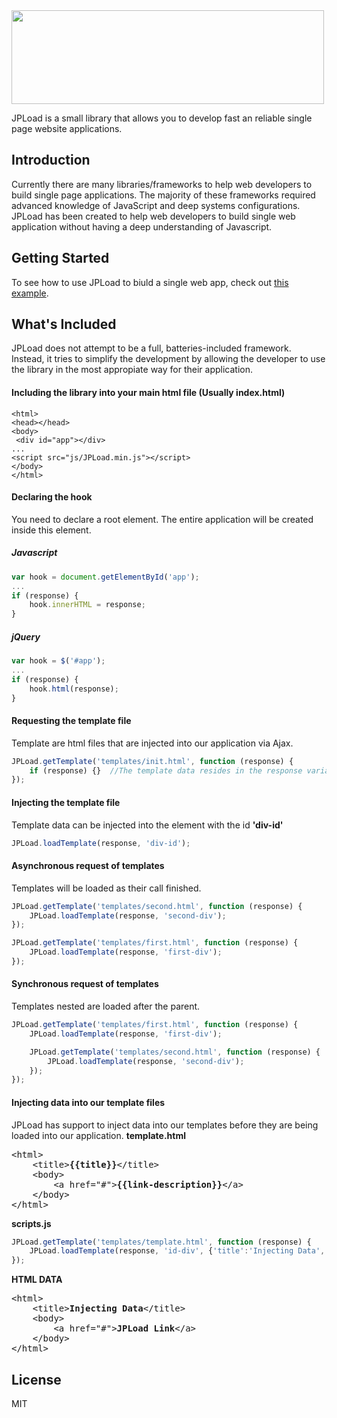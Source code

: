 <img src="http://images.robertobarron.com/jpload/jpload.png" width="500" height="150">

JPLoad is a small library that allows you to develop fast an reliable single page website applications.

## Introduction

  Currently there are many libraries/frameworks to help web developers to build single page applications. The majority of these frameworks required advanced knowledge of JavaScript and deep systems configurations. JPLoad has been created to help web developers to build single web application without having a deep understanding of Javascript.

## Getting Started

 To see how to use JPLoad to biuld a single web app, check out [this example](http://jpload.robertobarron.com).

## What's Included
JPLoad does not attempt to be a full, batteries-included framework. Instead, it tries to simplify the development by allowing the developer to use the library in the most appropiate way for their application.

#### Including the library into your main html file (Usually index.html)
```
<html>
<head></head>
<body>
 <div id="app"></div>
...
<script src="js/JPLoad.min.js"></script>
</body>
</html>
```
#### Declaring the hook

You need to declare a root element. The entire application will be created inside this element.
##### Javascript
```javascript
var hook = document.getElementById('app');
...
if (response) {
	hook.innerHTML = response;
}
```

##### jQuery
```javascript
var hook = $('#app');
...
if (response) {
	hook.html(response);
}
```
#### Requesting the template file

Template are html files that are injected into our application via Ajax.
```javascript
JPLoad.getTemplate('templates/init.html', function (response) {
	if (response) {}  //The template data resides in the response variable.
});
```

#### Injecting the template file

Template data can be injected into the element with the id **'div-id'**
```javascript
JPLoad.loadTemplate(response, 'div-id');
```

#### Asynchronous request of templates
Templates will be loaded as their call finished.
```javascript
JPLoad.getTemplate('templates/second.html', function (response) {
	JPLoad.loadTemplate(response, 'second-div');
});

JPLoad.getTemplate('templates/first.html', function (response) {
	JPLoad.loadTemplate(response, 'first-div');
});
```

#### Synchronous request of templates
Templates nested are loaded after the parent.
```javascript
JPLoad.getTemplate('templates/first.html', function (response) {
	JPLoad.loadTemplate(response, 'first-div');

	JPLoad.getTemplate('templates/second.html', function (response) {
		JPLoad.loadTemplate(response, 'second-div');
	});
});
```

#### Injecting data into our template files
 JPLoad has support to inject data into our templates before they are being loaded into our application.
**template.html**
<pre>
&lt;html>
	&lt;title><b>{{title}}</b>&lt;/title>
	&lt;body>
		&lt;a href="#"><b>{{link-description}}</b>&lt;/a>
	&lt;/body>
&lt;/html>
</pre>

**scripts.js**
```javascript
JPLoad.getTemplate('templates/template.html', function (response) {
	JPLoad.loadTemplate(response, 'id-div', {'title':'Injecting Data', 'link-description' : 'JPLoad Link'});
});
```

**HTML DATA**

<pre>
&lt;html>
	&lt;title><b>Injecting Data</b>&lt;/title>
	&lt;body>
		&lt;a href="#"><b>JPLoad Link</b>&lt;/a>
	&lt;/body>
&lt;/html>
</pre>

## License

MIT